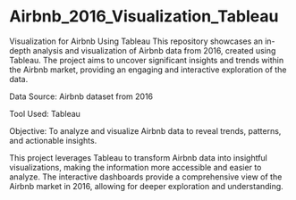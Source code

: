 # Airbnb_2016_Visualization_Tableau
Visualization for Airbnb Using Tableau
This repository showcases an in-depth analysis and visualization of Airbnb data from 2016, created using Tableau. The project aims to uncover significant insights and trends within the Airbnb market, providing an engaging and interactive exploration of the data.


Data Source: Airbnb dataset from 2016

Tool Used: Tableau

Objective: To analyze and visualize Airbnb data to reveal trends, patterns, and actionable insights.


This project leverages Tableau to transform Airbnb data into insightful visualizations, making the information more accessible and easier to analyze. The interactive dashboards provide a comprehensive view of the Airbnb market in 2016, allowing for deeper exploration and understanding.
